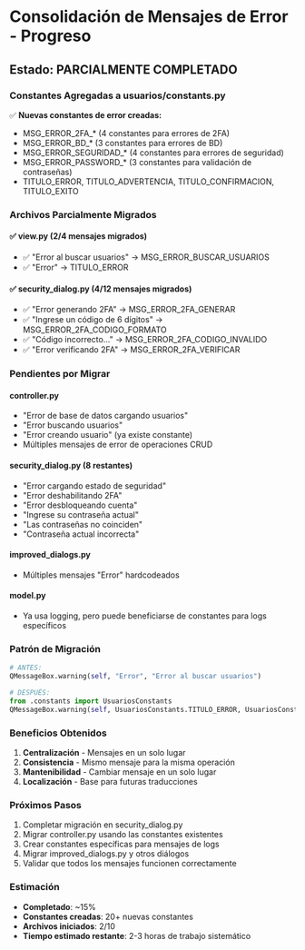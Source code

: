# Consolidación de Mensajes de Error - Progreso

## Estado: PARCIALMENTE COMPLETADO

### Constantes Agregadas a usuarios/constants.py

✅ **Nuevas constantes de error creadas:**
- MSG_ERROR_2FA_* (4 constantes para errores de 2FA)
- MSG_ERROR_BD_* (3 constantes para errores de BD)
- MSG_ERROR_SEGURIDAD_* (4 constantes para errores de seguridad)
- MSG_ERROR_PASSWORD_* (3 constantes para validación de contraseñas)
- TITULO_ERROR, TITULO_ADVERTENCIA, TITULO_CONFIRMACION, TITULO_EXITO

### Archivos Parcialmente Migrados

#### ✅ view.py (2/4 mensajes migrados)
- ✅ "Error al buscar usuarios" → MSG_ERROR_BUSCAR_USUARIOS
- ✅ "Error" → TITULO_ERROR

#### ✅ security_dialog.py (4/12 mensajes migrados)
- ✅ "Error generando 2FA" → MSG_ERROR_2FA_GENERAR
- ✅ "Ingrese un código de 6 dígitos" → MSG_ERROR_2FA_CODIGO_FORMATO
- ✅ "Código incorrecto..." → MSG_ERROR_2FA_CODIGO_INVALIDO
- ✅ "Error verificando 2FA" → MSG_ERROR_2FA_VERIFICAR

### Pendientes por Migrar

#### controller.py
- "Error de base de datos cargando usuarios"
- "Error buscando usuarios"
- "Error creando usuario" (ya existe constante)
- Múltiples mensajes de error de operaciones CRUD

#### security_dialog.py (8 restantes)
- "Error cargando estado de seguridad"
- "Error deshabilitando 2FA"
- "Error desbloqueando cuenta"
- "Ingrese su contraseña actual"
- "Las contraseñas no coinciden"
- "Contraseña actual incorrecta"

#### improved_dialogs.py
- Múltiples mensajes "Error" hardcodeados

#### model.py
- Ya usa logging, pero puede beneficiarse de constantes para logs específicos

### Patrón de Migración

```python
# ANTES:
QMessageBox.warning(self, "Error", "Error al buscar usuarios")

# DESPUÉS:
from .constants import UsuariosConstants
QMessageBox.warning(self, UsuariosConstants.TITULO_ERROR, UsuariosConstants.MSG_ERROR_BUSCAR_USUARIOS)
```

### Beneficios Obtenidos

1. **Centralización** - Mensajes en un solo lugar
2. **Consistencia** - Mismo mensaje para la misma operación
3. **Mantenibilidad** - Cambiar mensaje en un solo lugar
4. **Localización** - Base para futuras traducciones

### Próximos Pasos

1. Completar migración en security_dialog.py
2. Migrar controller.py usando las constantes existentes
3. Crear constantes específicas para mensajes de logs
4. Migrar improved_dialogs.py y otros diálogos
5. Validar que todos los mensajes funcionen correctamente

### Estimación

- **Completado**: ~15%
- **Constantes creadas**: 20+ nuevas constantes
- **Archivos iniciados**: 2/10
- **Tiempo estimado restante**: 2-3 horas de trabajo sistemático